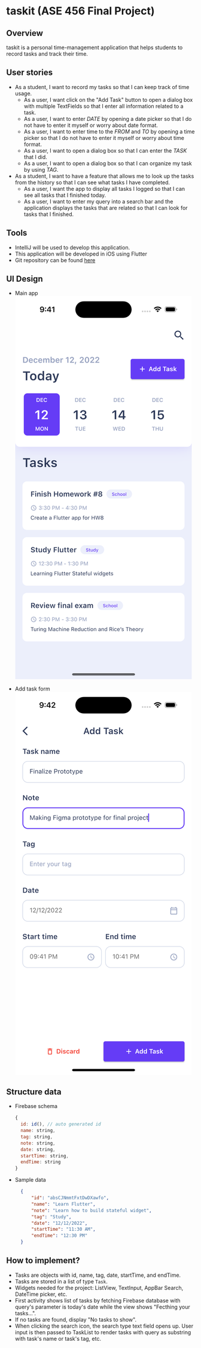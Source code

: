# taskit (ASE 456 Final Project)

## Overview

taskit is a personal time-management application that helps students to record tasks and track their time.

## User stories
- As a student, I want to record my tasks so that I can keep track of time usage.
    - As a user, I want click on the "Add Task" button to open a dialog box with multiple TextFields so that I enter all information related to a task.
    - As a user, I want to enter *DATE* by opening a date picker so that I do not have to enter it myself or worry about date format.
    - As a user, I want to enter time to the *FROM* and *TO* by opening a time picker so that I do not have to enter it myself or worry about time format.
    - As a user, I want to open a dialog box so that I can enter the *TASK* that I did.
    - As a user, I want to open a dialog box so that I can organize my task by using *TAG*.
- As a student, I want to have a feature that allows me to look up the tasks from the history so that I can see what tasks I have completed.
    - As a user, I want the app to display all tasks I logged so that I can see all tasks that I finished today.
    - As a user, I want to enter my query into a search bar and the application displays the tasks that are related so that I can look for tasks that I finished.

## Tools

- IntelliJ will be used to develop this application.
- This application will be developed in iOS using Flutter
- Git repository can be found [here](https://github.com/jasoncao-dev/taskit)

## UI Design

- Main app
  ![Main App](Main.png)

- Add task form
  ![Add Task form](AddTask.png)


## Structure data
- Firebase schema
  ```javascript
  {
    id: id(), // auto generated id
    name: string,
    tag: string,
    note: string,
    date: string,
    startTime: string,
    endTime: string
  }
  ```
- Sample data
  ```json
    {
        "id": "absCJNmmtFxtDwDXawfo",
        "name": "Learn Flutter",
        "note": "Learn how to build stateful widget",
        "tag": "Study",
        "date": "12/12/2022",
        "startTime": "11:30 AM",
        "endTime": "12:30 PM"
    }
    ```
## How to implement?
- Tasks are objects with id, name, tag, date, startTime, and endTime.
- Tasks are stored in a list of type `Task`.
- Widgets needed for the project: ListView, TextInput, AppBar Search, DateTime picker, etc.
- First activity shows list of tasks by fetching Firebase database with query's parameter is today's date while the view shows "Fecthing your tasks...".
- If no tasks are found, display "No tasks to show".
- When clicking the search icon, the search type text field opens up. User input is then passed to TaskList to render tasks with query as substring with task's name or task's tag, etc.
